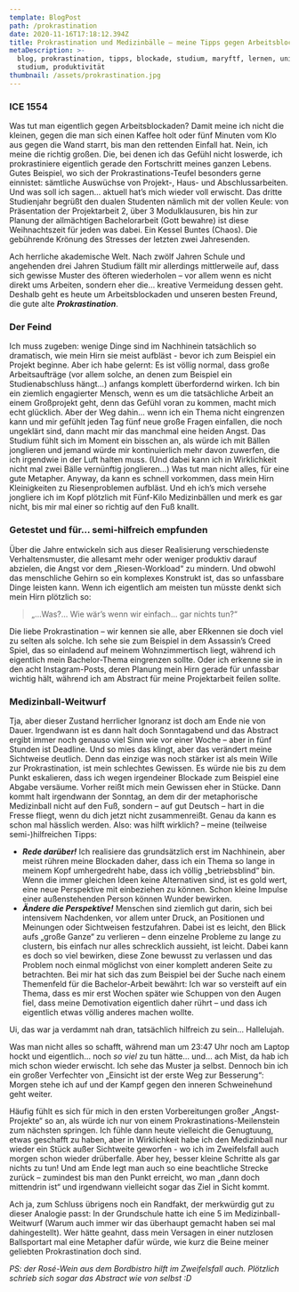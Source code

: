 ```yaml
---
template: BlogPost
path: /prokrastination
date: 2020-11-16T17:18:12.394Z
title: Prokrastination und Medizinbälle – meine Tipps gegen Arbeitsblockaden
metaDescription: >-
  blog, prokrastination, tipps, blockade, studium, maryftf, lernen, uni, duales
  studium, produktivität
thumbnail: /assets/prokrastination.jpg
---
```

### ICE 1554 

Was tut man eigentlich gegen Arbeitsblockaden? Damit meine ich nicht die kleinen, gegen die man sich einen Kaffee holt oder fünf Minuten vom Klo aus gegen die Wand starrt, bis man den rettenden Einfall hat. Nein, ich meine die richtig großen. Die, bei denen ich das Gefühl nicht loswerde, ich prokrastiniere eigentlich gerade den Fortschritt meines ganzen Lebens. Gutes Beispiel, wo sich der Prokrastinations-Teufel besonders gerne einnistet: sämtliche Auswüchse von Projekt-, Haus- und Abschlussarbeiten. Und was soll ich sagen… aktuell hat’s mich wieder voll erwischt. Das dritte Studienjahr begrüßt den dualen Studenten nämlich mit der vollen Keule: von Präsentation der Projektarbeit 2, über 3 Modulklausuren, bis hin zur Planung der allmächtigen Bachelorarbeit (Gott bewahre) ist diese Weihnachtszeit für jeden was dabei. Ein Kessel Buntes (Chaos). Die gebührende Krönung des Stresses der letzten zwei Jahresenden.

Ach herrliche akademische Welt. Nach zwölf Jahren Schule und angehenden drei Jahren Studium fällt mir allerdings mittlerweile auf, dass sich gewisse Muster des öfteren wiederholen – vor allem wenn es nicht direkt ums Arbeiten, sondern eher die… kreative Vermeidung dessen geht. Deshalb geht es heute um Arbeitsblockaden und unseren besten Freund, die gute alte ***Prokrastination***.



### Der Feind

Ich muss zugeben: wenige Dinge sind im Nachhinein tatsächlich so dramatisch, wie mein Hirn sie meist aufbläst - bevor ich zum Beispiel ein Projekt beginne. Aber ich habe gelernt: Es ist völlig normal, dass große Arbeitsaufträge (vor allem solche, an denen zum Beispiel ein Studienabschluss hängt…) anfangs komplett überfordernd wirken. Ich bin ein ziemlich engagierter Mensch, wenn es um die tatsächliche Arbeit an einem Großprojekt geht, denn das Gefühl voran zu kommen, macht mich echt glücklich. Aber der Weg dahin… wenn ich ein Thema nicht eingrenzen kann und mir gefühlt jeden Tag fünf neue große Fragen einfallen, die noch ungeklärt sind, dann macht mir das manchmal eine heiden Angst. Das Studium fühlt sich im Moment ein bisschen an, als würde ich mit Bällen jonglieren und jemand würde mir kontinuierlich mehr davon zuwerfen, die ich irgendwie in der Luft halten muss. (Und dabei kann ich in Wirklichkeit nicht mal zwei Bälle vernünftig jonglieren…) Was tut man nicht alles, für eine gute Metapher. Anyway, da kann es schnell vorkommen, dass mein Hirn Kleinigkeiten zu Riesenproblemen aufbläst. Und eh ich’s mich versehe jongliere ich im Kopf plötzlich mit Fünf-Kilo Medizinbällen und merk es gar nicht, bis mir mal einer so richtig auf den Fuß knallt.



### Getestet und für… semi-hilfreich empfunden

Über die Jahre entwickeln sich aus dieser Realisierung verschiedenste Verhaltensmuster, die allesamt mehr oder weniger produktiv darauf abzielen, die Angst vor dem „Riesen-Workload“ zu mindern. Und obwohl das menschliche Gehirn so ein komplexes Konstrukt ist, das so unfassbare Dinge leisten kann. Wenn ich eigentlich am meisten tun müsste denkt sich mein Hirn plötzlich so:

> „…Was?... Wie wär’s wenn wir einfach… gar nichts tun?“

Die liebe Prokrastination – wir kennen sie alle, aber ERkennen sie doch viel zu selten als solche. Ich sehe sie zum Beispiel in dem Assassin’s Creed Spiel, das so einladend auf meinem Wohnzimmertisch liegt, während ich eigentlich mein Bachelor-Thema eingrenzen sollte. Oder ich erkenne sie in den acht Instagram-Posts, deren Planung mein Hirn gerade für unfassbar wichtig hält, während ich am Abstract für meine Projektarbeit feilen sollte.



### Medizinball-Weitwurf

Tja, aber dieser Zustand herrlicher Ignoranz ist doch am Ende nie von Dauer. Irgendwann ist es dann halt doch Sonntagabend und das Abstract ergibt immer noch genauso viel Sinn wie vor einer Woche – aber in fünf Stunden ist Deadline. Und so mies das klingt, aber das verändert meine Sichtweise deutlich. Denn das einzige was noch stärker ist als mein Wille zur Prokrastination, ist mein schlechtes Gewissen. Es würde nie bis zu dem Punkt eskalieren, dass ich wegen irgendeiner Blockade zum Beispiel eine Abgabe versäume. Vorher reißt mich mein Gewissen eher in Stücke. Dann kommt halt irgendwann der Sonntag, an dem dir der metaphorische Medizinball nicht auf den Fuß, sondern – auf gut Deutsch – hart in die Fresse fliegt, wenn du dich jetzt nicht zusammenreißt. Genau da kann es schon mal hässlich werden. Also: was hilft wirklich? – meine (teilweise semi-)hilfreichen Tipps:

* ***Rede darüber!*** Ich realisiere das grundsätzlich erst im Nachhinein, aber meist rühren meine Blockaden daher, dass ich ein Thema so lange in meinem Kopf umhergedreht habe, dass ich völlig „betriebsblind“ bin. Wenn die immer gleichen Ideen keine Alternativen sind, ist es gold wert, eine neue Perspektive mit einbeziehen zu können. Schon kleine Impulse einer außenstehenden Person können Wunder bewirken.
* ***Ändere die Perspektive!*** Menschen sind ziemlich gut darin, sich bei intensivem Nachdenken, vor allem unter Druck, an Positionen und Meinungen oder Sichtweisen festzufahren. Dabei ist es leicht, den Blick aufs „große Ganze“ zu verlieren – denn einzelne Probleme zu lange zu clustern, bis einfach nur alles schrecklich aussieht, ist leicht. Dabei kann es doch so viel bewirken, diese Zone bewusst zu verlassen und das Problem noch einmal möglichst von einer komplett anderen Seite zu betrachten. Bei mir hat sich das zum Beispiel bei der Suche nach einem Themenfeld für die Bachelor-Arbeit bewährt: Ich war so versteift auf ein Thema, dass es mir erst Wochen später wie Schuppen von den Augen fiel, dass meine Demotivation eigentlich daher rührt – und dass ich eigentlich etwas völlig anderes machen wollte.



Ui, das war ja verdammt nah dran, tatsächlich hilfreich zu sein… Hallelujah.

Was man nicht alles so schafft, während man um 23:47 Uhr noch am Laptop hockt und eigentlich… noch *so viel* zu tun hätte… und… ach Mist, da hab ich mich schon wieder erwischt. Ich sehe das Muster ja selbst. Dennoch bin ich ein großer Verfechter von „Einsicht ist der erste Weg zur Besserung“: Morgen stehe ich auf und der Kampf gegen den inneren Schweinehund geht weiter.

Häufig fühlt es sich für mich in den ersten Vorbereitungen großer „Angst-Projekte“ so an, als würde ich nur von einem Prokrastinations-Meilenstein zum nächsten springen. Ich fühle dann heute vielleicht die Genugtuung, etwas geschafft zu haben, aber in Wirklichkeit habe ich den Medizinball nur wieder ein Stück außer Sichtweite geworfen - wo ich im Zweifelsfall auch morgen schon wieder drüberfalle. Aber hey, besser kleine Schritte als gar nichts zu tun! Und am Ende legt man auch so eine beachtliche Strecke zurück – zumindest bis man den Punkt erreicht, wo man „dann doch mittendrin ist“ und irgendwann vielleicht sogar das Ziel in Sicht kommt.

Ach ja, zum Schluss übrigens noch ein Randfakt, der merkwürdig gut zu dieser Analogie passt: In der Grundschule hatte ich eine 5 im Medizinball-Weitwurf (Warum auch immer wir das überhaupt gemacht haben sei mal dahingestellt). Wer hätte geahnt, dass mein Versagen in einer nutzlosen Ballsportart mal eine Metapher dafür würde, wie kurz die Beine meiner geliebten Prokrastination doch sind.



*PS: der Rosé-Wein aus dem Bordbistro hilft im Zweifelsfall auch. Plötzlich schrieb sich sogar das Abstract wie von selbst :D*
